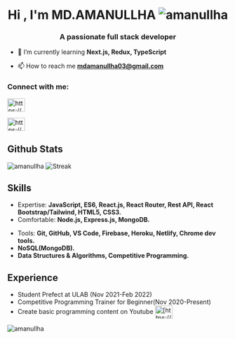 <h1 align="center">Hi , I'm MD.AMANULLHA <img src="https://komarev.com/ghpvc/?username=amanullha&label=Profile%20views&color=0e75b6&style=flat" alt="amanullha" /> </h1>
<h3 align="center">A passionate full stack developer</h3>

<p align="left"> </p>

- 🌱 I’m currently learning **Next.js, Redux, TypeScript**

- 📫 How to reach me **mdamanullha03@gmail.com**

<h3 align="left">Connect with me:</h3>

<p align="left" style={display:'flex'}>
  
<a href="https://www.linkedin.com/in/md-aman-ullha-9a9527161/" target="_blank"><img align="center" src="https://raw.githubusercontent.com/rahuldkjain/github-profile-readme-generator/master/src/images/icons/Social/linked-in-alt.svg" alt="https://www.linkedin.com/in/md-aman-ullha-9a9527161/" height="30" width="40" /></a>
 
  <a href="https://github.com/amanullha" target="_blank"><img align="center" src="https://raw.githubusercontent.com/rahuldkjain/github-profile-readme-generator/master/src/images/icons/Social/github.svg" alt="https://github.com/amanullha" height="30" width="40" /></a>
  
  
</p>

## Github Stats
![amanullha](https://github-readme-stats.vercel.app/api?username=amanullha&show_icons=true&count_private=true)
![Streak](https://github-readme-streak-stats.herokuapp.com/?user=amanullha)

## Skills
* Expertise: **JavaScript, ES6, React.js, React Router, Rest API, React Bootstrap/Tailwind, HTML5, CSS3.**
* Comfortable: **Node.js, Express.js, MongoDB.**
<!-- * Familiar: **Next.js, Redux, TypeScript.** -->
* Tools: **Git, GitHub, VS Code, Firebase, Heroku, Netlify, Chrome dev tools.**
* **NoSQL(MongoDB).**
* **Data Structures & Algorithms, Competitive Programming.**

  



<!-- ## Work Experience -->
## Experience
* Student Prefect at ULAB (Nov 2021-Feb 2022)
* Competitive Programming Trainer for Beginner(Nov 2020-Present)
* Create basic programming content on Youtube <a href="https://www.youtube.com/channel/UCg9KtHaThHh6Wb36ZMsxy_A/videos" target="_blank"><img align="center" src="https://raw.githubusercontent.com/rahuldkjain/github-profile-readme-generator/master/src/images/icons/Social/youtube.svg" alt="[https://www.youtube.com/channel/ucg9kthathhh6wb36zmsxy_a](https://www.youtube.com/channel/UCg9KtHaThHh6Wb36ZMsxy_A/videos)" height="30" width="40" /></a>



<p><img align="center" src="https://github-readme-stats.vercel.app/api/top-langs?username=amanullha&show_icons=true&locale=en&layout=compact" alt="amanullha" /></p>
